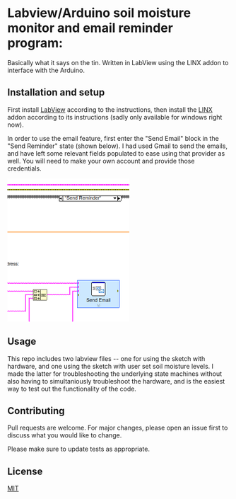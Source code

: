 # Labview/Arduino soil moisture monitor and email reminder program:

Basically what it says on the tin. Written in LabView using the LINX addon to interface with the Arduino.

## Installation and setup

First install [LabView](https://www.ni.com/en/support/downloads/software-products/download.labview.html#487445) according to the instructions, then install the [LINX](https://www.ni.com/en/support/downloads/software-products/download.labview.html#487445](https://www.ni.com/gate/gb/GB_EVALTLKTLINXLVH/US)) addon according to its instructions (sadly only available for windows right now). 

In order to use the email feature, first enter the "Send Email" block in the "Send Reminder" state (shown below). I had used Gmail to send the emails, and have left some relevant fields populated to ease using that provider as well. You will need to make your own account and provide those credentials.

![Location](images/SendEmailBlock.png)

## Usage

This repo includes two labview files -- one for using the sketch with hardware, and one using the sketch with user set soil moisture levels. I made the latter for troubleshooting the underlying state machines without also having to simultaniously troubleshoot the hardware, and is the easiest way to test out the functionality of the code.



## Contributing

Pull requests are welcome. For major changes, please open an issue first
to discuss what you would like to change.

Please make sure to update tests as appropriate.

## License

[MIT](https://choosealicense.com/licenses/mit/)
